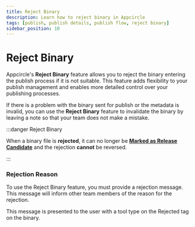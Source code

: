 ```yaml
---
title: Reject Binary
description: Learn how to reject binary in Appcircle
tags: [publish, publish details, publish flow, reject binary]
sidebar_position: 10
---
```


# Reject Binary

Appcircle's **Reject Binary** feature allows you to reject the binary entering the publish process if it is not suitable. This feature adds flexibility to your publish management and enables more detailed control over your publishing processes.

If there is a problem with the binary sent for publish or the metadata is invalid, you can use the **Reject Binary** feature to invalidate the binary by leaving a note so that your team does not make a mistake.

:::danger Reject Binary

When a binary file is **rejected**, it can no longer be [**Marked as Release Candidate**](/publish-module/publish-information/marking-release-candidates) and the rejection **cannot** be reversed.

:::

<Screenshot url='https://cdn.appcircle.io/docs/assets/7140-26.png' />

### Rejection Reason

To use the Reject Binary feature, you must provide a rejection message. This message will inform other team members of the reason for the rejection.

<Screenshot url='https://cdn.appcircle.io/docs/assets/BE4123-rejectModal.png' />


This message is presented to the user with a tool type on the Rejected tag on the binary.

<Screenshot url='https://cdn.appcircle.io/docs/assets/BE4123-rejectMessage.png' />

